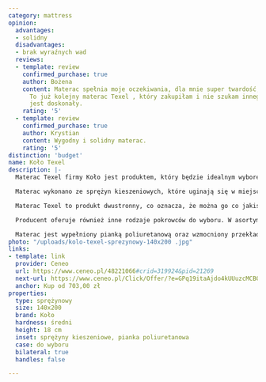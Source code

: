 ```yaml
---
category: mattress
opinion:
  advantages:
  - solidny
  disadvantages:
  - brak wyraźnych wad
  reviews:
  - template: review
    confirmed_purchase: true
    author: Bożena
    content: Materac spełnia moje oczekiwania, dla mnie super twardość, jest wygodny.
      To już kolejny materac Texel , który zakupiłam i nie szukam innego, gdyż ten
      jest doskonały.
    rating: '5'
  - template: review
    confirmed_purchase: true
    author: Krystian
    content: Wygodny i solidny materac.
    rating: '5'
distinction: 'budget'
name: Koło Texel
description: |-
  Materac Texel firmy Koło jest produktem, który będzie idealnym wyborem dla osób lubiących spać na średnio twardych powierzchniach. Producent oferuje wykonanie modelu o jednej strefie twardości. Można również wybrać wersję z siedmioma strefami twardości, które dopasowują się do sylwetki użytkownika.

  Materac wykonano ze sprężyn kieszeniowych, które uginają się w miejscu nacisku i zapewniają doskonałe podparcie ciała. Punktowy ucisk ma duże znaczenie w przypadku, gdy na materacu śpią dwie osoby. Takie rozwiązanie sprawia, że ruchy partnera są niewyczuwalne, gdy ten zmienia pozycję lub często wstaje w nocy.

  Materac Texel to produkt dwustronny, co oznacza, że można go co jakiś czas przewracać. Dzięki temu wytrzymałość modelu zostaje przedłużona. Takie rozwiązanie jest szczególnie przydatne w połączeniu z pokrowcem lato-zima. Wtedy łatwiej jest zapamiętać, żeby przewrócić posłanie co pół roku. Na zimę przeznaczona jest cieplejsza strona, pikowana wełną. Na okres letni wystarczy strona chłodniejsza, która zawiera bawełnę.

  Producent oferuje również inne rodzaje pokrowców do wyboru. W asortymencie znajdują się między innymi pokrycia z aloesem, wersje hipoalergiczne oraz z nitkami srebra. Dodatkową zaletą jest fakt, że pokrowiec można zdjąć i wyprać, co znacznie zwiększa higienę użytkowania produktu.

  Materac jest wypełniony pianką poliuretanową oraz wzmocniony przekładką tapicerską. Oba materiały sprawiają, że użytkowanie produktu staje się bardziej komfortowe. Zapewnia to również wyjątkowo zdrowy i wygodny sen. Materac sprawdzi się zarówno dla jednej, jak i dla dwóch osób. Możliwość dobrania określonych właściwości sprawia, że jest to produkt uniwersalny.
photo: "/uploads/kolo-texel-sprezynowy-140x200 .jpg"
links:
- template: link
  provider: Ceneo
  url: https://www.ceneo.pl/48221066#crid=319924&pid=21269
  next-url: https://www.ceneo.pl/Click/Offer/?e=GPq19itaAjdo4kUUuzcMCB0IHJDjKCh47EUNtlCmZXeXKc4Jhv2pMcxB5Y8dB5I72heG59Lv-O-DasQ0BlGH2XLyXLpPy-Kc5QZZRWH2aIniFjK2MuSYRqpxLzLDYZCDeSbyZKKLV6AlpzFK837Sr5gHUZe-szT7x9RdmzfVUJ0TEmZCrTb7NoWC2hgW2ze91YE3EXH6Ok-lUEzCWQUN3fLZPQhmdiKfI-vuc9p_P85B7CKbnXI8EWwRLGuMG_nipau_xkgZSOVEXveF1GHyguj_bw8g5WMEAIF_2MgWS7SIHB1zCcIhahqILrxb-GL00zzERM3YTTRFqnVb_G77Aw==&a=2&rc=notset
  anchor: Kup od 703,00 zł
properties:
  type: sprężynowy
  size: 140x200
  brand: Koło
  hardness: średni
  height: 18 cm
  inset: sprężyny kieszeniowe, pianka poliuretanowa
  case: do wyboru
  bilateral: true
  handles: false

---
```


